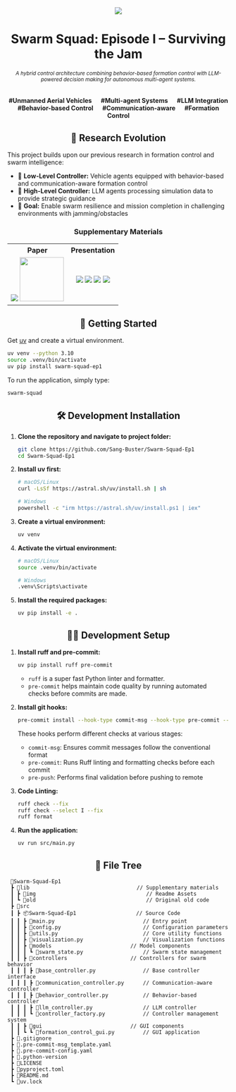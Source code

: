 <div align="center">
<a href="https://github.com/Sang-Buster/Swarm-Squad"><img src="lib/imgbanner.png?raw=true" /></a>
<h1>Swarm Squad: Episode I – Surviving the Jam</h1>
<h6><small>A hybrid control architecture combining behavior-based formation control with LLM-powered decision making for autonomous multi-agent systems.</small></h6>
<p><b>#Unmanned Aerial Vehicles &emsp; #Multi-agent Systems &emsp; #LLM Integration<br/>#Behavior-based Control &emsp; #Communication-aware &emsp; #Formation Control</b></p>
</div>


<h2 align="center">🔬 Research Evolution</h2>

This project builds upon our previous research in formation control and swarm intelligence:

- 🚗 **Low-Level Controller:** Vehicle agents equipped with behavior-based and communication-aware formation control<br/>
- 🤖 **High-Level Controller:** LLM agents processing simulation data to provide strategic guidance<br/>
- 🎯 **Goal:** Enable swarm resilience and mission completion in challenging environments with jamming/obstacles

<h3 align="center">Supplementary Materials</h3>

<table>
  <tr>
    <th>Paper</th>
    <th>Presentation</th>
  </tr>
  <tr>
    <td align="center">
          <a href="https://github.com/Sang-Buster/Communication-aware-Formation-Control/blob/main/lib/Li-paper.pdf"><img src="lib/img/cover_paper.png?raw=true" /></a>
          <a href="https://github.com/Sang-Buster/Communication-aware-Formation-Control/blob/main/lib/Li-paper.pdf"><img src="https://img.shields.io/badge/View%20More-282c34?style=for-the-badge&logoColor=white" width="100" /></a>
    </td>
    <td align="center">
          <a href="https://github.com/Sang-Buster/Communication-aware-Formation-Control/blob/main/lib/Xing-ppt.pdf"><img src="lib/img/cover_ppt.png?raw=true" /></a>
          <a href="https://github.com/Sang-Buster/Communication-aware-Formation-Control/blob/main/lib/Xing-ppt.pdf"><img src="https://img.shields.io/badge/View%20Slides-282c34?style=for-the-badge&logoColor=white" /></a>   
          <a href="https://github.com/Sang-Buster/Communication-aware-Formation-Control/blob/main/lib/Xing-ppt.pdf"><img src="lib/img/cover_video.png?raw=true" /></a>
          <a href="https://github.com/Sang-Buster/Communication-aware-Formation-Control/assets/97267956/03072ecc-8218-40d9-a169-90774cb7c2ae"><img src="https://img.shields.io/badge/View%20Simulation%20Video-282c34?style=for-the-badge&logoColor=white" /></a>     
    </td>
  </tr>
</table>


<h2 align="center">🚀 Getting Started</h2>

Get [uv](https://docs.astral.sh/uv/getting-started/installation/) and create a virtual environment.
```bash
uv venv --python 3.10
source .venv/bin/activate
uv pip install swarm-squad-ep1
```

To run the application, simply type:
```bash
swarm-squad
```


<div align="center">
  <h2>🛠️ Development Installation</h2>
</div>

1. **Clone the repository and navigate to project folder:**
   ```bash
   git clone https://github.com/Sang-Buster/Swarm-Squad-Ep1
   cd Swarm-Squad-Ep1
   ```

2. **Install uv first:**
   ```bash
   # macOS/Linux
   curl -LsSf https://astral.sh/uv/install.sh | sh
   ```

   ```bash
   # Windows
   powershell -c "irm https://astral.sh/uv/install.ps1 | iex"
   ```

3. **Create a virtual environment:**
   ```bash
   uv venv
   ```

4. **Activate the virtual environment:**
   ```bash
   # macOS/Linux
   source .venv/bin/activate
   ```

   ```bash
   # Windows
   .venv\Scripts\activate
   ```

5. **Install the required packages:**
   ```bash
   uv pip install -e .
   ```

<div align="center">
  <h2>👨‍💻 Development Setup</h2>
</div>

1. **Install ruff and pre-commit:**
   ```bash
   uv pip install ruff pre-commit
   ```
   - `ruff` is a super fast Python linter and formatter.
   - `pre-commit` helps maintain code quality by running automated checks before commits are made.

2. **Install git hooks:**
   ```bash
   pre-commit install --hook-type commit-msg --hook-type pre-commit --hook-type pre-push
   ```

   These hooks perform different checks at various stages:
   - `commit-msg`: Ensures commit messages follow the conventional format
   - `pre-commit`: Runs Ruff linting and formatting checks before each commit
   - `pre-push`: Performs final validation before pushing to remote
  
3. **Code Linting:**
   ```bash
   ruff check --fix
   ruff check --select I --fix
   ruff format
   ```

4. **Run the application:**
   ```bash
   uv run src/main.py
   ```


<h2 align="center">📁 File Tree</h2>

```
 📂Swarm-Squad-Ep1
 ┣ 📂lib                                  // Supplementary materials
 ┃ ┣ 📂img                                   // Readme Assets
 ┃ ┗ 📂old                                   // Original old code
 ┣ 📂src
 ┃ ┣ 📦Swarm-Squad-Ep1                   // Source Code
 ┃ ┃ ┣ 📄main.py                            // Entry point
 ┃ ┃ ┣ 📄config.py                          // Configuration parameters
 ┃ ┃ ┣ 📄utils.py                           // Core utility functions
 ┃ ┃ ┣ 📄visualization.py                   // Visualization functions
 ┃ ┃ ┣ 📂models                         // Model components
 ┃ ┃ ┃ ┗ 📄swarm_state.py                   // Swarm state management
 ┃ ┃ ┣ 📂controllers                    // Controllers for swarm behavior
 ┃ ┃ ┃ ┣ 📄base_controller.py               // Base controller interface
 ┃ ┃ ┃ ┣ 📄communication_controller.py      // Communication-aware controller
 ┃ ┃ ┃ ┣ 📄behavior_controller.py           // Behavior-based controller
 ┃ ┃ ┃ ┣ 📄llm_controller.py                // LLM controller
 ┃ ┃ ┃ ┗ 📄controller_factory.py            // Controller management system
 ┃ ┃ ┣ 📂gui                            // GUI components
 ┃ ┃ ┗ ┗ 📄formation_control_gui.py         // GUI application
 ┣ 📄.gitignore
 ┣ 📄.pre-commit-msg_template.yaml
 ┣ 📄.pre-commit-config.yaml
 ┣ 📄.python-version
 ┣ 📄LICENSE
 ┣ 📄pyproject.toml
 ┣ 📄README.md
 ┗ 📄uv.lock
```
